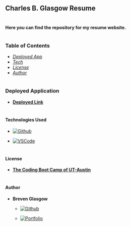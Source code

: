 ## Charles B. Glasgow Resume

#

**Here you can find the repository for my resume website.**

#

### Table of Contents

- *[Deployed App](#deployed-application)*
- *[Tech](#technologies-used)*
- *[License](#license)*
- *[Author](#author)*

#


### Deployed Application

- **[Deployed Link]()**
#

#### Technologies Used

- [![Github]][github-url]

- [![VSCode]][vscode-url]

#

#### License

- **[The Coding Boot Camp of UT-Austin]()**

#

#### Author

- **Breven Glasgow**

  - [![Github]][breven-url]

  - [![Portfolio]][bg-portfolio-url]

<!-- Badge Styling -->

[github]: https://img.shields.io/badge/GitHub-100000?style=for-the-badge&logo=github&logoColor=white
[vscode]: https://img.shields.io/badge/VSCode-0078D4?style=for-the-badge&logo=visual%20studio%20code&logoColor=white
[portfolio]: https://img.shields.io/badge/Portfolio-informational?style=for-the-badge&logo=visual%20studio%20code&logoColor=white

<!-- Tech Urls -->
[github-url]: https://github.com/
[vscode-url]: https://code.visualstudio.com/

<!-- Contributor Url -->
[breven-url]: https://github.com/brevenn

<!-- Contributor Portfolio -->
[bg-portfolio-url]: https://brevenn.github.io/Portfolio-Full-Stack/
